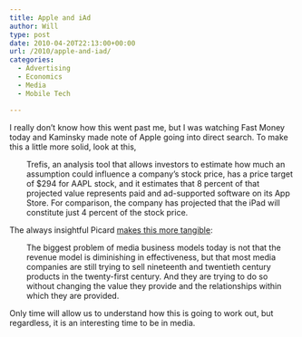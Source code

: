```yaml
---
title: Apple and iAd
author: Will
type: post
date: 2010-04-20T22:13:00+00:00
url: /2010/apple-and-iad/
categories:
  - Advertising
  - Economics
  - Media
  - Mobile Tech

---
```

I really don&#8217;t know how this went past me, but I was watching Fast Money today and Kaminsky made note of Apple going into direct search. To make this a little more solid, look at this,

<p style="padding-left: 30px;">
  Trefis, an analysis tool that allows investors to estimate how much an assumption could influence a company&#8217;s stock price, has a price target of $294 for AAPL stock, and it estimates that 8 percent of that projected value represents paid and ad-supported software on its App Store. For comparison, the company has projected that the iPad will constitute just 4 percent of the stock price.
</p>

The always insightful Picard [makes this more tangible][1]:

<p style="padding-left: 30px;">
  The biggest problem of media business models today is not that the revenue model is diminishing in effectiveness, but that most media companies are still trying to sell nineteenth and twentieth century products in the twenty-first century. And they are trying to do so without changing the value they provide and the relationships within which they are provided.
</p>

Only time will allow us to understand how this is going to work out, but regardless, it is an interesting time to be in media.

 [1]: http://themediabusiness.blogspot.com/2010/04/search-for-alternative-media-business.html